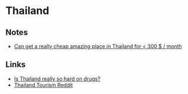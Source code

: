 # Thailand

## Notes

- [Can get a really cheap amazing place in Thailand for < 300 $ / month](https://twitter.com/ptichkens/status/1521786116483207168)

## Links

- [Is Thailand really so hard on drugs?](https://www.reddit.com/r/ThailandTourism/comments/thvooi/is_thailand_really_so_hard_on_drugs/)
- [Thailand Tourism Reddit](https://www.reddit.com/r/ThailandTourism/)